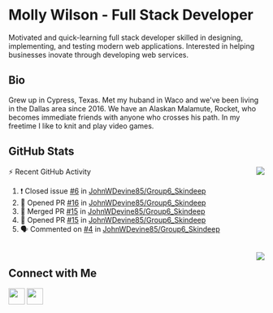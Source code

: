 # Molly Wilson - Full Stack Developer
Motivated and quick-learning full stack developer skilled in designing, implementing, and testing modern web applications. Interested in helping businesses inovate through developing web services.

## Bio
Grew up in Cypress, Texas. Met my huband in Waco and we've been living in the Dallas area since 2016. We have an Alaskan Malamute, Rocket, who becomes immediate friends with anyone who crosses his path. In my freetime I like to knit and play video games. 

## GitHub Stats

<img align="right" src="https://github-readme-stats.vercel.app/api?username=mswil&show_icons=true&theme=tokyonight"/>

⚡ Recent GitHub Activity
<!--START_SECTION:activity-->
1. ❗️ Closed issue [#6](https://github.com/JohnWDevine85/Group6_Skindeep/issues/6) in [JohnWDevine85/Group6_Skindeep](https://github.com/JohnWDevine85/Group6_Skindeep)
2. 💪 Opened PR [#16](https://github.com/JohnWDevine85/Group6_Skindeep/pull/16) in [JohnWDevine85/Group6_Skindeep](https://github.com/JohnWDevine85/Group6_Skindeep)
3. 🎉 Merged PR [#15](https://github.com/JohnWDevine85/Group6_Skindeep/pull/15) in [JohnWDevine85/Group6_Skindeep](https://github.com/JohnWDevine85/Group6_Skindeep)
4. 💪 Opened PR [#15](https://github.com/JohnWDevine85/Group6_Skindeep/pull/15) in [JohnWDevine85/Group6_Skindeep](https://github.com/JohnWDevine85/Group6_Skindeep)
5. 🗣 Commented on [#4](https://github.com/JohnWDevine85/Group6_Skindeep/issues/4) in [JohnWDevine85/Group6_Skindeep](https://github.com/JohnWDevine85/Group6_Skindeep)
<!--END_SECTION:activity-->

<br>

<img align="right" src="https://github-readme-stats.vercel.app/api/top-langs/?username=mswil&layout=compact&theme=tokyonight"/>

## Connect with Me

[<img height="32" width="32" src="https://cdn.jsdelivr.net/npm/simple-icons@v5/icons/linkedin.svg" />](https://www.linkedin.com/in/molly-wilson-b55589206/)
[<img height="32" width="32" src="https://cdn.jsdelivr.net/npm/simple-icons@v5/icons/maildotru.svg" />](mailto:molly_wilson1@outlook.com)
